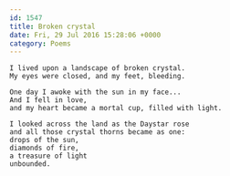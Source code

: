 ```yaml
---
id: 1547
title: Broken crystal
date: Fri, 29 Jul 2016 15:28:06 +0000
category: Poems
---
```


    I lived upon a landscape of broken crystal.
    My eyes were closed, and my feet, bleeding. 
    
    One day I awoke with the sun in my face...
    And I fell in love,
    and my heart became a mortal cup, filled with light.
    
    I looked across the land as the Daystar rose
    and all those crystal thorns became as one:
    drops of the sun,
    diamonds of fire,
    a treasure of light
    unbounded. 

